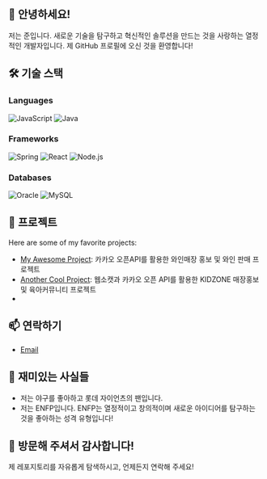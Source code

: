## 👋 안녕하세요!

저는 준입니다. 새로운 기술을 탐구하고 혁신적인 솔루션을 만드는 것을 사랑하는 열정적인 개발자입니다. 제 GitHub 프로필에 오신 것을 환영합니다!


## 🛠️ 기술 스택

### Languages
![JavaScript](https://img.shields.io/badge/JavaScript-f7df1e?style=flat-square&logo=javascript&logoColor=000000)
![Java](https://img.shields.io/badge/Java-007396?style=flat-square&logo=java&logoColor=ffffff)

### Frameworks
![Spring](https://img.shields.io/badge/Spring-6DB33F?style=flat-square&logo=spring&logoColor=ffffff)
![React](https://img.shields.io/badge/React-61DAFB?style=flat-square&logo=react&logoColor=000000)
![Node.js](https://img.shields.io/badge/Node.js-339933?style=flat-square&logo=nodedotjs&logoColor=ffffff)

### Databases
![Oracle](https://img.shields.io/badge/Oracle-F80000?style=flat-square&logo=oracle&logoColor=ffffff)
![MySQL](https://img.shields.io/badge/MySQL-005E8C?style=flat-square&logo=mysql&logoColor=ffffff)

## 🌟 프로젝트

Here are some of my favorite projects:

- [My Awesome Project](https://github.com/BBOLBBOL/PrjWine): 카카오 오픈API를 활용한 와인매장 홍보 및 와인 판매 프로젝트 
- [Another Cool Project](https://github.com/BBOLBBOL/Kidzpark): 웹소캣과 카카오 오픈 API를 활용한 KIDZONE 매장홍보 및 육아커뮤니티 프로젝트
- 
## 📫 연락하기
- [Email](mailto:junage7777777@gmail.com)

## 🎉 재미있는 사실들

- 저는 야구를 좋아하고 롯데 자이언츠의 팬입니다.
- 저는 ENFP입니다. ENFP는 열정적이고 창의적이며 새로운 아이디어를 탐구하는 것을 좋아하는 성격 유형입니다!


## 🙏 방문해 주셔서 감사합니다!

제 레포지토리를 자유롭게 탐색하시고, 언제든지 연락해 주세요!



